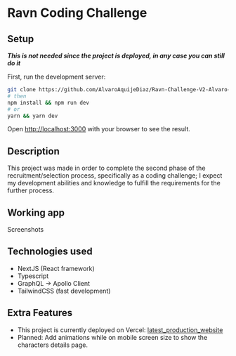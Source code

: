 # Ravn Coding Challenge

## Setup

**_This is not needed since the project is deployed, in any case you can still do it_**

First, run the development server:

```bash
git clone https://github.com/AlvaroAquijeDiaz/Ravn-Challenge-V2-Alvaro-Aquije.git
# then
npm install && npm run dev
# or
yarn && yarn dev
```

Open [http://localhost:3000](http://localhost:3000) with your browser to see the result.

## Description

This project was made in order to complete the second phase of the recruitment/selection process, specifically as a coding challenge; I expect my development abilities and knowledge to fulfill the requirements for the further process.

## Working app

Screenshots

## Technologies used

- NextJS (React framework)
- Typescript
- GraphQL -> Apollo Client
- TailwindCSS (fast development)

## Extra Features

- This project is currently deployed on Vercel: [latest_production_website](https://ravn-challenge-v2-alvaro-aquije.vercel.app/)
- Planned: Add animations while on mobile screen size to show the characters details page.
